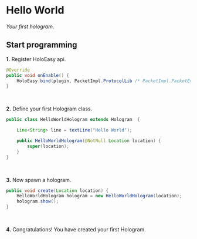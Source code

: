 # Hello World

*Your first hologram.*

## Start programming

**1.** Register HoloEasy api.

```java
@Override
public void onEnable() {
    HoloEasy.bind(plugin, PacketImpl.ProtocolLib /* PacketImpl.PacketEvents */ );
}
```

<br />


**2.** Define your first Hologram class.

```java
public class HelloWorldHologram extends Hologram  {

    Line<String> line = textLine("Hello World");

    public HelloWorldHologram(@NotNull Location location) {
        super(location);
    }
}
```

<br />

**3.** Now spawn a hologram.

```java
public void create(Location location) {
    HelloWorldHologram hologram = new HelloWorldHologram(location);
    hologram.show();
}
```

<br />

**4.** Congratulations! You have created your first Hologram.
